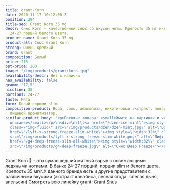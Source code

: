 ```yaml
---
title: grant-Korn
date: 2020-11-17 10:12:00 Z
position: 284
title-seo: Grant Korn 35 mg
descr: Снюс Korn — качественный снюс со вкусом мяты. Крепость 35 мг никотина. В банке
  24-27 порций белого цвета.
product-name: Grant Korn 35 mg
product-alt: Снюс Grant Korn
strong: Очень крепкий
brand: Grant
composition: Белый
price: 215
opt-price: 200
image: "/img/products/grant/korn.jpg"
availability-descr: Нет в наличии
has_availability: false
gramm: '17,5'
nicotine: 35
portions: 24-27
taste: Мята
form: Белый порции slim
composition-product: Вода, соль, целлюлоза, никотиновый экстракт, поваренная сода,
  пищевой ароматизатор.
similar-product_body: "<p>Похожие товары: <small>Жмите на картинки и читайте полное
  описание</small></p>\n<div>\n\t\t<a href=\"/dzen-ice-mint\"><img style=\"width:32%\"
  class=\"img-fluid\" src=\"/img/products/dzen/dzen-mint.jpg\" alt=\"Dzen Ice Mint\"></a>\n\t\t<a
  href=\"/lyft-x-strong-freeze-slim-white\"><img style=\"width:32%\" class=\"img-fluid\"
  src=\"/img/products/lyft-x-strong-freeze-slim-white.png\" alt=\"Лифт фриз\"></a>\n<a
  href=\"/g4-deep-freeze-slim-all-white\"><img style=\"width:32%\" class=\"img-fluid\"
  src=\"/img/products/g4-deep-freeze.jpg\" alt=\"Снюс Deep Freeze\"></a>\n</div>"
---
```


Grant Korn 🌿 - это сумасшедший мятный взрыв с освежающими ледяными нотками. В банке 24-27 порций, порции slim и белого цвета. Крепость 35 мг/г.У данного бренда есть и другие представители c различными вкусами (экстракт канабиса, лесная ягода, спелая дыня, апельсин) Смотреть всю линейку grant: <a href="/grant-snus">Grant Snus</a>